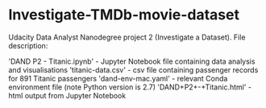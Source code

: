 # Investigate-TMDb-movie-dataset
Udacity Data Analyst Nanodegree project 2 (Investigate a Dataset). 
File description:

'DAND P2 - Titanic.ipynb' - Jupyter Notebook file containing data analysis and visualisations
'titanic-data.csv' - csv file containing passenger records for 891 Titanic passengers
'dand-env-mac.yaml' - relevant Conda environment file (note Python version is 2.7)
'DAND+P2+-+Titanic.html' - html output from Jupyter Notebook
